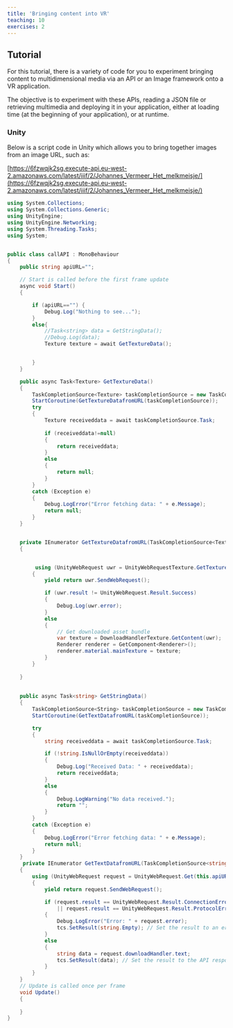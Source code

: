 ```yaml
---
title: 'Bringing content into VR'
teaching: 10
exercises: 2
---
```



## Tutorial

For this tutorial, there is a variety of code
for you to experiment bringing content to multidimensional media 
via an API or an Image framework onto a VR application.

The objective is to experiment with these APIs, reading a JSON file
or retrieving multimedia and deploying it in your application,
either at loading time (at the beginning of your application), or at runtime.

### Unity
Below is a script code in Unity which allows you to bring together images
from an image URL, such as:

[https://6fzwqjk2sg.execute-api.eu-west-2.amazonaws.com/latest/iiif/2/Johannes_Vermeer_Het_melkmeisje/](https://6fzwqjk2sg.execute-api.eu-west-2.amazonaws.com/latest/iiif/2/Johannes_Vermeer_Het_melkmeisje/)

``` C#
using System.Collections;
using System.Collections.Generic;
using UnityEngine;
using UnityEngine.Networking;
using System.Threading.Tasks;
using System;


public class callAPI : MonoBehaviour
{
    public string apiURL="";

    // Start is called before the first frame update
    async void Start()
    {

        if (apiURL=="") {
            Debug.Log("Nothing to see...");
        }
        else{ 
            //Task<string> data = GetStringData();
            //Debug.Log(data);
            Texture texture = await GetTextureData();


        } 
    }

    public async Task<Texture> GetTextureData()
    {
        TaskCompletionSource<Texture> taskCompletionSource = new TaskCompletionSource<Texture>();
        StartCoroutine(GetTextureDatafromURL(taskCompletionSource));
        try
        {
            Texture receiveddata = await taskCompletionSource.Task;
         
            if (receiveddata!=null)
            { 
                return receiveddata;
            }
            else
            {
                return null;
            }
        }
        catch (Exception e)
        {
            Debug.LogError("Error fetching data: " + e.Message);
            return null;
        }
    }


    private IEnumerator GetTextureDatafromURL(TaskCompletionSource<Texture> tcs)
    {


         using (UnityWebRequest uwr = UnityWebRequestTexture.GetTexture(apiURL))
        {
            yield return uwr.SendWebRequest();

            if (uwr.result != UnityWebRequest.Result.Success)
            {
                Debug.Log(uwr.error);
            }
            else
            {
                // Get downloaded asset bundle
                var texture = DownloadHandlerTexture.GetContent(uwr);
                Renderer renderer = GetComponent<Renderer>();                
                renderer.material.mainTexture = texture; 
            }
        }
        
    }
  
    
    public async Task<string> GetStringData()
    {
        TaskCompletionSource<String> taskCompletionSource = new TaskCompletionSource<String>();
        StartCoroutine(GetTextDatafromURL(taskCompletionSource));

        try
        {
            string receiveddata = await taskCompletionSource.Task;

            if (!string.IsNullOrEmpty(receiveddata))
            { 
                Debug.Log("Received Data: " + receiveddata);
                return receiveddata;
            }
            else
            {
                Debug.LogWarning("No data received.");
                return "";
            }
        }
        catch (Exception e)
        {
            Debug.LogError("Error fetching data: " + e.Message);
            return null;
        }
    }
     private IEnumerator GetTextDatafromURL(TaskCompletionSource<string> tcs)
    {
        using (UnityWebRequest request = UnityWebRequest.Get(this.apiURL))
        {
            yield return request.SendWebRequest();

            if (request.result == UnityWebRequest.Result.ConnectionError
                || request.result == UnityWebRequest.Result.ProtocolError)
            {
                Debug.LogError("Error: " + request.error);
                tcs.SetResult(string.Empty); // Set the result to an error or an appropriate default value
            }
            else
            {
                string data = request.downloadHandler.text;
                tcs.SetResult(data); // Set the result to the API response data
            }
        }
    }
    // Update is called once per frame
    void Update()
    {
        
    }
}

```
